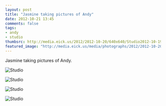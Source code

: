 ```yaml
---
layout: post
title: "Jasmine taking pictures of Andy"
date: 2012-10-21 13:45
comments: false
tags: 
- andy
- studio
thumbsrc: http://media.eick.us/2012/2012-10-20/640x640/Studio2012-10-19at19-37-17-2012-10-19at19-37-17.jpg
featured_image: "http://media.eick.us/media/photographs/2012/2012-10-20/Studio2012-10-19at19-37-34-2012-10-19at19-37-34.jpg"
---
```

Jasmine taking pictures of Andy.

![Studio](http://media.eick.us/media/photographs/2012/2012-10-20/Studio2012-10-19at19-37-34-2012-10-19at19-37-34.jpg)


![Studio](http://media.eick.us/media/photographs/2012/2012-10-20/Studio2012-10-19at19-37-28-2012-10-19at19-37-28.jpg)


![Studio](http://media.eick.us/media/photographs/2012/2012-10-20/Studio2012-10-19at19-37-17-2012-10-19at19-37-17.jpg)


![Studio](http://media.eick.us/media/photographs/2012/2012-10-20/Studio2012-10-19at19-38-22-2012-10-19at19-38-22.jpg)

